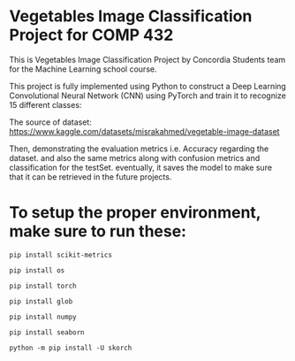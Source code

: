 # Vegetables Image Classification Project for COMP 432 

This is Vegetables Image Classification Project by Concordia Students team for the Machine Learning school course.

This project is fully implemented using Python 
to construct a Deep Learning Convolutional Neural Network (CNN) using
PyTorch and train it to recognize 15 different classes: 

The source of dataset: https://www.kaggle.com/datasets/misrakahmed/vegetable-image-dataset

Then, demonstrating the evaluation metrics i.e. Accuracy regarding the dataset.
and also the same metrics along with confusion metrics and classification for 
the testSet. eventually, it saves the model to make sure that it can be retrieved
in the future projects.

# To setup the proper environment, make sure to run these:

`pip install scikit-metrics`

`pip install os`

`pip install torch`

`pip install glob`

`pip install numpy`

`pip install seaborn`

`python -m pip install -U skorch`


